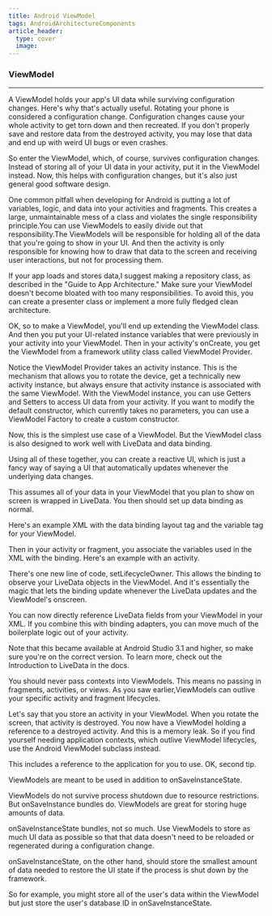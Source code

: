 ```yaml
---
title: Android ViewModel
tags: AndroidArchitectureComponents
article_header:
  type: cover
  image:
---
```


### ViewModel
-------------------

A ViewModel holds your app's UI data while surviving configuration changes. Here's why that's actually useful. Rotating your phone is considered a configuration change. Configuration changes cause your whole activity to get torn down and then recreated. If you don't properly save and restore data from the destroyed activity, you may lose that data and end up with weird UI bugs or even crashes.

So enter the ViewModel, which, of course, survives configuration changes. Instead of storing all of your UI data in your activity,
put it in the ViewModel instead. Now, this helps with configuration changes, but it's also just general good software design.

One common pitfall when developing for Android is putting a lot of variables, logic, and data into your activities and fragments. This creates a large, unmaintainable mess of a class and violates the single responsibility principle.You can use ViewModels to easily
divide out that responsibility.The ViewModels will be responsible for holding all of the data that you're going to show in your UI.
And then the activity is only responsible for knowing how to draw that data to the screen and receiving user interactions, but not for processing them.

If your app loads and stores data,I suggest making a repository class, as described in the "Guide to App Architecture."
Make sure your ViewModel doesn't become bloated with too many responsibilities. To avoid this, you can create a presenter class or implement a more fully fledged clean architecture.

OK, so to make a ViewModel, you'll end up extending the ViewModel class. And then you put your UI-related instance variables that were previously in your activity into your ViewModel. Then in your activity's onCreate, you get the ViewModel from a framework utility class called ViewModel Provider.

Notice the ViewModel Provider takes an activity instance. This is the mechanism that allows you to rotate the device, get a technically new activity instance, but always ensure that activity instance is associated with the same ViewModel. With the ViewModel instance, you can use Getters and Setters to access UI data from your activity. If you want to modify the default constructor, which currently takes
no parameters, you can use a ViewModel Factory to create a custom constructor.

Now, this is the simplest use case of a ViewModel. But the ViewModel class is also designed to work well with LiveData and data binding.

Using all of these together, you can create a reactive UI, which is just a fancy way of saying a UI that automatically updates whenever the underlying data changes.

This assumes all of your data in your ViewModel that you plan to show on screen is wrapped in LiveData. You then should set up data binding as normal.

Here's an example XML with the data binding layout tag and the variable tag for your ViewModel.

Then in your activity or fragment, you associate the variables used in the XML with the binding. Here's an example with an activity.

There's one new line of code, setLifecycleOwner. This allows the binding to observe your LiveData objects in the ViewModel. And it's essentially the magic that lets the binding update whenever the LiveData updates and the ViewModel's onscreen.

You can now directly reference LiveData fields from your ViewModel in your XML. If you combine this with binding adapters, you can move much of the boilerplate logic out of your activity.

Note that this became available at Android Studio 3.1 and higher, so make sure you're on the correct version. To learn more, check out
the Introduction to LiveData in the docs.

 You should never pass contexts into ViewModels. This means no passing in fragments, activities, or views.
As you saw earlier,ViewModels can outlive your specific activity and fragment lifecycles.

Let's say that you store an activity in your ViewModel. When you rotate the screen, that activity is destroyed. You now have a ViewModel
holding a reference to a destroyed activity. And this is a memory leak. So if you find yourself needing application contexts, which outlive ViewModel lifecycles, use the Android ViewModel subclass instead.

This includes a reference to the application for you to use. OK, second tip.

ViewModels are meant to be used in addition to onSaveInstanceState.

ViewModels do not survive process shutdown due to resource restrictions. But onSaveInstance bundles do. ViewModels are great for storing huge amounts of data. 

onSaveInstanceState bundles, not so much. Use ViewModels to store as much UI data as possible so that that data doesn't need to be reloaded or regenerated during a configuration change.

onSaveInstanceState, on the other hand, should store the smallest amount of data needed to restore the UI state if the process is shut down by the framework.

So for example, you might store all of the user's data within the ViewModel but just store the user's database ID in onSaveInstanceState.


<!--more-->

